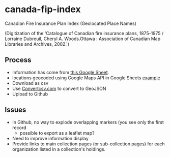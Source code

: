 # canada-fip-index
Canadian Fire Insurance Plan Index (Geolocated Place Names)

(Digitization of the 'Catalogue of Canadian fire insurance plans, 1875-1975 / Lorraine Dubreuil, Cheryl A. Woods.Ottawa : Association of Canadian Map Libraries and Archives, 2002.')

## Process
- Information has come from [this Google Sheet](https://docs.google.com/spreadsheets/d/1lgdZendLE0A31_LldNS8bkRWa6p5nedHnSEH9LWVT6Y/edit#gid=1021922479).
- locations geocoded using Google Maps API in Google Sheets [example](https://docs.google.com/spreadsheets/d/1hxatV525kOBaT-t7FwEqCsM6KY8NP4tR3GIh4ipFOrw/edit#gid=594864751)
- Download as csv
- Use [Convertcsv.com](http://convertcsv.com/csv-to-geojson.htm) to convert to GeoJSON
- Upload to Github

## Issues
- In Github, no way to explode overlapping markers (you see only the first record
  - possible to export as a leaflet map? 
- Need to improve information display
- Provide links to main collection pages (or sub-collection pages) for each organization listed in a collection's holdings.

